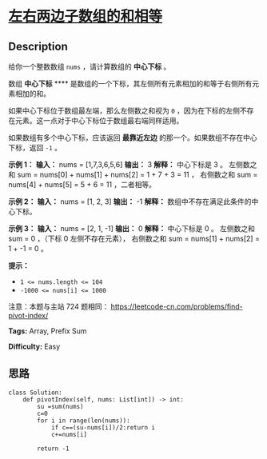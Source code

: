 # [左右两边子数组的和相等][title]

## Description

给你一个整数数组 `nums` ，请计算数组的 **中心下标** 。

数组 **中心下标** **** 是数组的一个下标，其左侧所有元素相加的和等于右侧所有元素相加的和。

如果中心下标位于数组最左端，那么左侧数之和视为 `0` ，因为在下标的左侧不存在元素。这一点对于中心下标位于数组最右端同样适用。

如果数组有多个中心下标，应该返回 **最靠近左边** 的那一个。如果数组不存在中心下标，返回 `-1` 。



**示例 1：**
            **输入：** nums = [1,7,3,6,5,6]    **输出：** 3    **解释：**    中心下标是 3 。    左侧数之和 sum = nums[0] + nums[1] + nums[2] = 1 + 7 + 3 = 11 ，    右侧数之和 sum = nums[4] + nums[5] = 5 + 6 = 11 ，二者相等。    

**示例 2：**
            **输入：** nums = [1, 2, 3]    **输出：** -1    **解释：**    数组中不存在满足此条件的中心下标。

**示例 3：**
            **输入：** nums = [2, 1, -1]    **输出：** 0    **解释：**    中心下标是 0 。    左侧数之和 sum = 0 ，（下标 0 左侧不存在元素），    右侧数之和 sum = nums[1] + nums[2] = 1 + -1 = 0 。



**提示：**

  * `1 <= nums.length <= 104`
  * `-1000 <= nums[i] <= 1000`



注意：本题与主站 724 题相同： <https://leetcode-cn.com/problems/find-pivot-index/>


**Tags:** Array, Prefix Sum

**Difficulty:** Easy

## 思路

``` python3
class Solution:
    def pivotIndex(self, nums: List[int]) -> int:
        su =sum(nums)
        c=0
        for i in range(len(nums)):
            if c==(su-nums[i])/2:return i
            c+=nums[i]
            
        return -1        
```

[title]: https://leetcode-cn.com/problems/tvdfij

